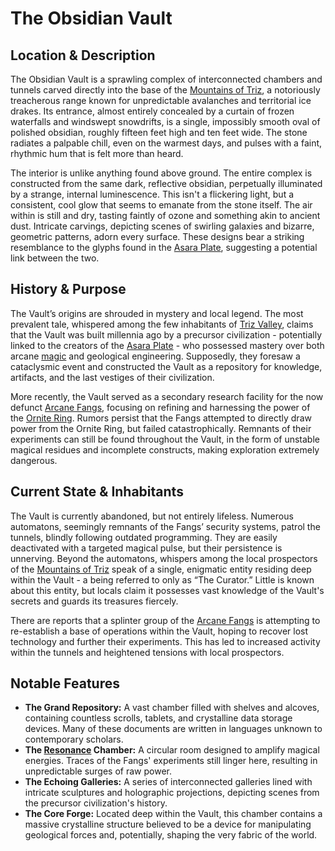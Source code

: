 # The Obsidian Vault

## Location & Description

The Obsidian Vault is a sprawling complex of interconnected chambers and tunnels carved directly into the base of the [Mountains of Triz](/geography/region/mountains-of-triz.md), a notoriously treacherous range known for unpredictable avalanches and territorial ice drakes. Its entrance, almost entirely concealed by a curtain of frozen waterfalls and windswept snowdrifts, is a single, impossibly smooth oval of polished obsidian, roughly fifteen feet high and ten feet wide. The stone radiates a palpable chill, even on the warmest days, and pulses with a faint, rhythmic hum that is felt more than heard.

The interior is unlike anything found above ground. The entire complex is constructed from the same dark, reflective obsidian, perpetually illuminated by a strange, internal luminescence. This isn't a flickering light, but a consistent, cool glow that seems to emanate from the stone itself. The air within is still and dry, tasting faintly of ozone and something akin to ancient dust. Intricate carvings, depicting scenes of swirling galaxies and bizarre, geometric patterns, adorn every surface. These designs bear a striking resemblance to the glyphs found in the [Asara Plate](/geography/scale/asara-plate.md), suggesting a potential link between the two.

## History & Purpose

The Vault’s origins are shrouded in mystery and local legend. The most prevalent tale, whispered among the few inhabitants of [Triz Valley](/geography/settlement/city/triz-valley.md), claims that the Vault was built millennia ago by a precursor civilization - potentially linked to the creators of the [Asara Plate](/geography/scale/asara-plate.md) - who possessed mastery over both arcane [magic](/structure/mechanic/magic.md) and geological engineering. Supposedly, they foresaw a cataclysmic event and constructed the Vault as a repository for knowledge, artifacts, and the last vestiges of their civilization.

More recently, the Vault served as a secondary research facility for the now defunct [Arcane Fangs](/structure/society/factions/arcane-fangs.md), focusing on refining and harnessing the power of the [Ornite Ring](/geography/scale/ornite-ring.md). Rumors persist that the Fangs attempted to directly draw power from the Ornite Ring, but failed catastrophically.  Remnants of their experiments can still be found throughout the Vault, in the form of unstable magical residues and incomplete constructs, making exploration extremely dangerous.

## Current State & Inhabitants

The Vault is currently abandoned, but not entirely lifeless. Numerous automatons, seemingly remnants of the Fangs’ security systems, patrol the tunnels, blindly following outdated programming. They are easily deactivated with a targeted magical pulse, but their persistence is unnerving. Beyond the automatons, whispers among the local prospectors of the [Mountains of Triz](/geography/region/mountains-of-triz.md) speak of a single, enigmatic entity residing deep within the Vault - a being referred to only as “The Curator.” Little is known about this entity, but locals claim it possesses vast knowledge of the Vault's secrets and guards its treasures fiercely.

There are reports that a splinter group of the [Arcane Fangs](/structure/society/factions/arcane-fangs.md) is attempting to re-establish a base of operations within the Vault, hoping to recover lost technology and further their experiments. This has led to increased activity within the tunnels and heightened tensions with local prospectors.

## Notable Features

*   **The Grand Repository:** A vast chamber filled with shelves and alcoves, containing countless scrolls, tablets, and crystalline data storage devices. Many of these documents are written in languages unknown to contemporary scholars.
*   **The [Resonance](/generated/resonance/resonance.md) Chamber:** A circular room designed to amplify magical energies. Traces of the Fangs' experiments still linger here, resulting in unpredictable surges of raw power.
*   **The Echoing Galleries:** A series of interconnected galleries lined with intricate sculptures and holographic projections, depicting scenes from the precursor civilization's history.
*   **The Core Forge:** Located deep within the Vault, this chamber contains a massive crystalline structure believed to be a device for manipulating geological forces and, potentially, shaping the very fabric of the world.
